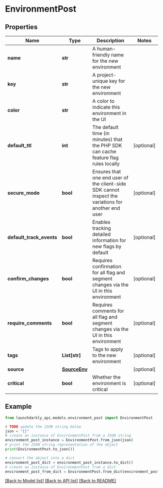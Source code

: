 # EnvironmentPost


## Properties

Name | Type | Description | Notes
------------ | ------------- | ------------- | -------------
**name** | **str** | A human-friendly name for the new environment | 
**key** | **str** | A project-unique key for the new environment | 
**color** | **str** | A color to indicate this environment in the UI | 
**default_ttl** | **int** | The default time (in minutes) that the PHP SDK can cache feature flag rules locally | [optional] 
**secure_mode** | **bool** | Ensures that one end user of the client-side SDK cannot inspect the variations for another end user | [optional] 
**default_track_events** | **bool** | Enables tracking detailed information for new flags by default | [optional] 
**confirm_changes** | **bool** | Requires confirmation for all flag and segment changes via the UI in this environment | [optional] 
**require_comments** | **bool** | Requires comments for all flag and segment changes via the UI in this environment | [optional] 
**tags** | **List[str]** | Tags to apply to the new environment | [optional] 
**source** | [**SourceEnv**](SourceEnv.md) |  | [optional] 
**critical** | **bool** | Whether the environment is critical | [optional] 

## Example

```python
from launchdarkly_api.models.environment_post import EnvironmentPost

# TODO update the JSON string below
json = "{}"
# create an instance of EnvironmentPost from a JSON string
environment_post_instance = EnvironmentPost.from_json(json)
# print the JSON string representation of the object
print(EnvironmentPost.to_json())

# convert the object into a dict
environment_post_dict = environment_post_instance.to_dict()
# create an instance of EnvironmentPost from a dict
environment_post_from_dict = EnvironmentPost.from_dict(environment_post_dict)
```
[[Back to Model list]](../README.md#documentation-for-models) [[Back to API list]](../README.md#documentation-for-api-endpoints) [[Back to README]](../README.md)


